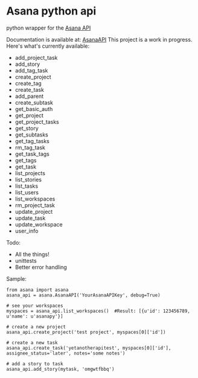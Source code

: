 # Asana python api 

python wrapper for the [Asana API](http://asana.com)

Documentation is available at: [AsanaAPI](http://asana.readthedocs.org/en/latest/index.html)
This project is a work in progress. Here's what's currently available:

- add_project_task
- add_story
- add_tag_task
- create_project
- create_tag
- create_task
- add_parent
- create_subtask
- get_basic_auth
- get_project
- get_project_tasks
- get_story
- get_subtasks
- get_tag_tasks
- rm_tag_task
- get_task_tags
- get_tags
- get_task
- list_projects
- list_stories
- list_tasks
- list_users
- list_workspaces
- rm_project_task
- update_project
- update_task
- update_workspace
- user_info

Todo:

- All the things!
- unittests
- Better error handling

Sample:

    from asana import asana
    asana_api = asana.AsanaAPI('YourAsanaAPIKey', debug=True)

    # see your workspaces
    myspaces = asana_api.list_workspaces()  #Result: [{u'id': 123456789, u'name': u'asanapy'}]

    # create a new project
    asana_api.create_project('test project', myspaces[0]['id'])

    # create a new task
    asana_api.create_task('yetanotherapitest', myspaces[0]['id'], assignee_status='later', notes='some notes')

    # add a story to task
    asana_api.add_story(mytask, 'omgwtfbbq')

